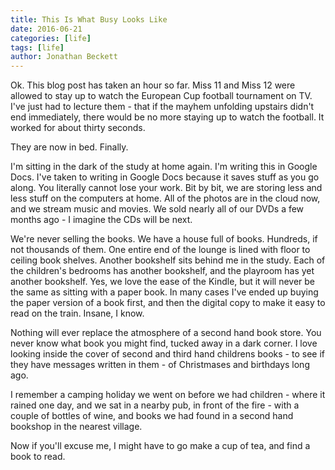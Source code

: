```yaml
---
title: This Is What Busy Looks Like
date: 2016-06-21
categories: [life]
tags: [life]
author: Jonathan Beckett
---
```


Ok. This blog post has taken an hour so far. Miss 11 and Miss 12 were allowed to stay up to watch the European Cup football tournament on TV. I've just had to lecture them - that if the mayhem unfolding upstairs didn't end immediately, there would be no more staying up to watch the football. It worked for about thirty seconds.

They are now in bed. Finally.

I'm sitting in the dark of the study at home again. I'm writing this in Google Docs. I've taken to writing in Google Docs because it saves stuff as you go along. You literally cannot lose your work. Bit by bit, we are storing less and less stuff on the computers at home. All of the photos are in the cloud now, and we stream music and movies. We sold nearly all of our DVDs a few months ago - I imagine the CDs will be next.

We're never selling the books. We have a house full of books. Hundreds, if not thousands of them. One entire end of the lounge is lined with floor to ceiling book shelves. Another bookshelf sits behind me in the study. Each of the children's bedrooms has another bookshelf, and the playroom has yet another bookshelf. Yes, we love the ease of the Kindle, but it will never be the same as sitting with a paper book. In many cases I've ended up buying the paper version of a book first, and then the digital copy to make it easy to read on the train. Insane, I know.

Nothing will ever replace the atmosphere of a second hand book store. You never know what book you might find, tucked away in a dark corner. I love looking inside the cover of second and third hand childrens books - to see if they have messages written in them - of Christmases and birthdays long ago.

I remember a camping holiday we went on before we had children - where it rained one day, and we sat in a nearby pub, in front of the fire - with a couple of bottles of wine, and books we had found in a second hand bookshop in the nearest village.

Now if you'll excuse me, I might have to go make a cup of tea, and find a book to read.